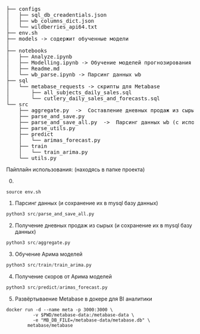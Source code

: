 <pre>
├── configs
│   ├── sql_db_creadentials.json
│   ├── wb_columns_dict.json
│   └── wildberries_api64.txt
├── env.sh
├── models -> содержит обученные модели
│   
├── notebooks
│   ├── Analyze.ipynb
│   ├── Modelling.ipynb -> Обучение моделей прогнозирования
│   ├── Readme.md
│   └── wb_parse.ipynb -> Парсинг данных wb
├── sql
│   └── metabase_requests -> скрипты для Metabase
│       ├── all_subjects_daily_sales.sql 
│       └── cutlery_daily_sales_and_forecasts.sql
└── src
    ├── aggregate.py  ->  Составление дневных продаж из сырых
    ├── parse_and_save.py
    ├── parse_and_save_all.py  ->  Парсинг данных wb (с использованием ключа)
    ├── parse_utils.py
    ├── predict
    │   └── arimas_forecast.py
    ├── train
    │   └── train_arima.py
    └── utils.py
</pre>

Пайплайн использования: (находясь в папке  проекта)

0) 
```shell
source env.sh
```
1) Парсинг данных (и сохранение их в mysql базу данных)
```python
python3 src/parse_and_save_all.py
```
2) Получение дневных продаж из сырых (и сохранение их в mysql базу данных)
```python
python3 src/aggregate.py
```
3) Обучение Арима моделей 
```python
python3 src/train/train_arima.py
```
4) Получение скоров от Арима моделей
```python
python3 src/predict/arimas_forecast.py
```
5) Развёртываение Metabase в докере для BI аналитики
```shell
docker run -d --name meta -p 3000:3000 \
          -v $PWD/metabase-data:/metabase-data \
          -e "MB_DB_FILE=/metabase-data/metabase.db" \
        metabase/metabase
```